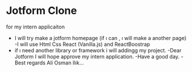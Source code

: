 # Jotform Clone 
for my intern applicaiton
- I will try make a jotform homepage (if ı can , ı will make a another page)
-I will use Html Css React (Vanilla.js) and ReactBoostrap 
- if ı need another library or framework i will addingg my project.
-Dear Jotform I will hope approve my intern application. 
-Have a good day.
-Best regards Ali Osman Ilık...